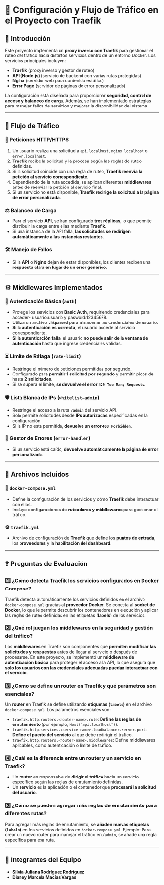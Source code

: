 # 📌 Configuración y Flujo de Tráfico en el Proyecto con Traefik

## 📖 Introducción
Este proyecto implementa un **proxy inverso con Traefik** para gestionar el ruteo del tráfico hacia distintos servicios dentro de un entorno Docker. Los servicios principales incluyen:

- **Traefik** (proxy inverso y gestor de ruteo)
- **API (Node.js)** (servicio de backend con varias rutas protegidas)
- **Nginx** (servidor web para contenido estático)
- **Error Page** (servidor de páginas de error personalizado)

La configuración está diseñada para proporcionar **seguridad, control de acceso y balanceo de carga**. Además, se han implementado estrategias para manejar fallos de servicios y mejorar la disponibilidad del sistema.

---

## 🔄 Flujo de Tráfico
### 📡 Peticiones HTTP/HTTPS
1. Un usuario realiza una solicitud a `api.localhost`, `nginx.localhost` o `error.localhost`.
2. **Traefik** recibe la solicitud y la procesa según las reglas de ruteo definidas.
3. Si la solicitud coincide con una regla de ruteo, **Traefik reenvía la petición al servicio correspondiente**.
4. Dependiendo de la ruta accedida, se aplican diferentes **middlewares** antes de reenviar la petición al servicio final.
5. Si un servicio no está disponible, **Traefik redirige la solicitud a la página de error personalizada**.

### ⚖️ Balanceo de Carga
- Para el servicio **API**, se han configurado **tres réplicas**, lo que permite distribuir la carga entre ellas mediante **Traefik**.
- Si una instancia de la API falla, **las solicitudes se redirigen automáticamente a las instancias restantes**.

### 🛠️ Manejo de Fallos
- Si la **API** o **Nginx** dejan de estar disponibles, los clientes reciben una **respuesta clara en lugar de un error genérico**.

---

## ⚙️ Middlewares Implementados
### 🔑 Autenticación Básica (`auth`)
- Protege los servicios con **Basic Auth**, requiriendo credenciales para acceder- usuario:usuario y pasword:12345678.
- Utiliza un archivo **`.htpasswd`** para almacenar las credenciales de usuario.
- **Si la autenticación es correcta**, el usuario accede al servicio correspondiente.
- **Si la autenticación falla**, el usuario **no puede salir de la ventana de autenticación** hasta que ingrese credenciales válidas.

### ⏳ Límite de Ráfaga (`rate-limit`)
- Restringe el número de peticiones permitidas por segundo.
- Configurado para **permitir 1 solicitud por segundo** y permitir picos de hasta **2 solicitudes**.
- Si se supera el límite, **se devuelve el error `429 Too Many Requests`**.

### 🛡️ Lista Blanca de IPs (`whitelist-admin`)
- Restringe el acceso a la ruta **`/admin`** del servicio API.
- Solo permite solicitudes desde **IPs autorizadas** especificadas en la configuración.
- Si la IP no está permitida, **devuelve un error `403 Forbidden`**.

### 🚨 Gestor de Errores (`error-handler`)
- Si un servicio está caído, **devuelve automáticamente la página de error personalizada**.

---

## 📂 Archivos Incluidos
### 📄 `docker-compose.yml`
- Define la configuración de los servicios y cómo **Traefik** debe interactuar con ellos.
- Incluye configuraciones de **ruteadores y middlewares** para gestionar el tráfico.

### ⚙️ `traefik.yml`
- Archivo de configuración de **Traefik** que define los **puntos de entrada**, los **proveedores** y la **habilitación del dashboard**.

---

## ❓ Preguntas de Evaluación
### 1️⃣ ¿Cómo detecta Traefik los servicios configurados en Docker Compose?
Traefik detecta automáticamente los servicios definidos en el archivo `docker-compose.yml` gracias al **proveedor Docker**. Se conecta al **socket de Docker**, lo que le permite descubrir los contenedores en ejecución y aplicar las reglas de ruteo definidas en las etiquetas (**labels**) de los servicios.

### 2️⃣ ¿Qué rol juegan los middlewares en la seguridad y gestión del tráfico?
Los **middlewares** en Traefik son componentes que **permiten modificar las solicitudes y respuestas** antes de llegar al servicio o después de procesarse. En este proyecto, se implementó un **middleware de autenticación básica** para proteger el acceso a la API, lo que asegura que **solo los usuarios con las credenciales adecuadas puedan interactuar con el servicio**.

### 3️⃣ ¿Cómo se define un router en Traefik y qué parámetros son esenciales?
Un **router** en Traefik se define utilizando **etiquetas (`labels`)** en el archivo `docker-compose.yml`. Los parámetros esenciales son:
- `traefik.http.routers.<router-name>.rule`: **Define las reglas de enrutamiento** (por ejemplo, `Host("api.localhost")`).
- `traefik.http.services.<service-name>.loadbalancer.server.port`: **Define el puerto del servicio** al que debe redirigir el tráfico.
- `traefik.http.routers.<router-name>.middlewares`: Define middlewares aplicables, como autenticación o límite de tráfico.

### 4️⃣ ¿Cuál es la diferencia entre un router y un servicio en Traefik?
- Un **router** es responsable de **dirigir el tráfico** hacia un servicio específico según las reglas de enrutamiento definidas.
- Un **servicio** es la aplicación o el contenedor que **procesará la solicitud del usuario**.

### 5️⃣ ¿Cómo se pueden agregar más reglas de enrutamiento para diferentes rutas?
Para agregar más reglas de enrutamiento, se **añaden nuevas etiquetas (`labels`)** en los servicios definidos en `docker-compose.yml`. 
Ejemplo: Para crear un nuevo router para manejar el tráfico en `/admin`, se añade una regla específica para esa ruta.

---

## 👥 Integrantes del Equipo
- **Silvia Juliana Rodríguez Rodríguez**
- **Dianey Marcela Macías Vargas**
